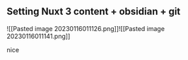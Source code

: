 
## Setting Nuxt 3 content + obsidian + git

![[Pasted image 20230116011126.png]]![[Pasted image 20230116011141.png]]

nice